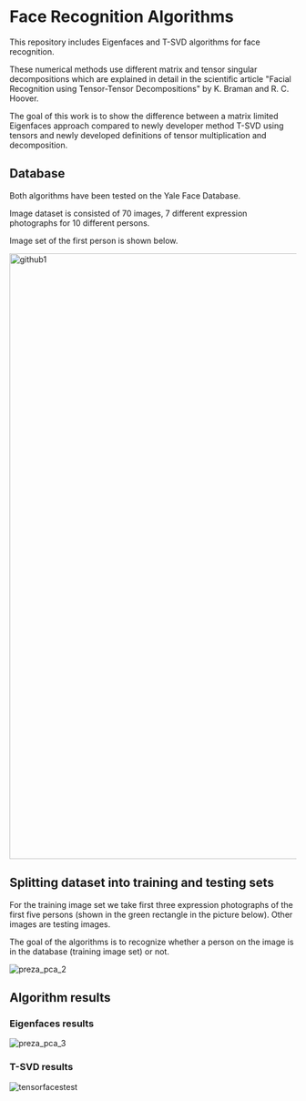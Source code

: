 # Face Recognition Algorithms

This repository includes Eigenfaces and T-SVD algorithms for face recognition.

These numerical methods use different matrix and tensor singular decompositions which are explained in detail in the scientific article "Facial Recognition using Tensor-Tensor Decompositions" by K. Braman and R. C. Hoover.

The goal of this work is to show the difference between a matrix limited Eigenfaces approach compared to newly developer method T-SVD using tensors and newly developed definitions of tensor multiplication and decomposition.

## Database

Both algorithms have been tested on the Yale Face Database.

Image dataset is consisted of 70 images, 7 different expression photographs for 10 different persons.

Image set of the first person is shown below.

<img width="1064" alt="github1" src="https://user-images.githubusercontent.com/92053362/179402053-bd1ef7f3-fb23-4f08-af09-f1df78e21c91.png">

## Splitting dataset into training and testing sets

For the training image set we take first three expression photographs of the first five persons (shown in the green rectangle in the picture below). Other images are testing images.

The goal of the algorithms is to recognize whether a person on the image is in the database (training image set) or not.

![preza_pca_2](https://user-images.githubusercontent.com/92053362/179402198-25d3e2f0-d8be-4591-a8a1-39944abdb07d.png)

## Algorithm results

### Eigenfaces results

![preza_pca_3](https://user-images.githubusercontent.com/92053362/179402275-61a7ac78-d4de-4c98-8460-f37d5a6e67af.png)

### T-SVD results

![tensorfacestest](https://user-images.githubusercontent.com/92053362/179402291-ec3bb4fd-eccf-4a0b-8631-edd8e1601351.png)
